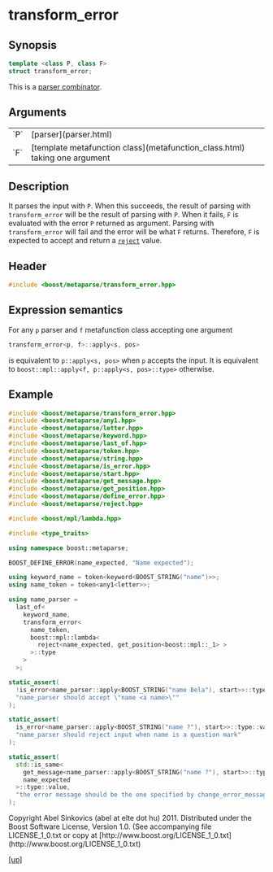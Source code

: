 # transform_error

## Synopsis

```cpp
template <class P, class F>
struct transform_error;
```

This is a [parser combinator](parser_combinator.html).

## Arguments

<table cellpadding='0' cellspacing='0'>
  <tr>
    <td>`P`</td>
    <td>[parser](parser.html)</td>
  </tr>
  <tr>
    <td>`F`</td>
    <td>
      [template metafunction class](metafunction_class.html) taking one argument
    </td>
  </tr>
</table>

## Description

It parses the input with `P`. When this succeeds, the result of parsing with
`transform_error` will be the result of parsing with `P`. When it fails, `F` is
evaluated with the error `P` returned as argument. Parsing with
`transform_error` will fail and the error will be what `F` returns. Therefore,
`F` is expected to accept and return a [`reject`](reject.html) value.

## Header

```cpp
#include <boost/metaparse/transform_error.hpp>
```

## Expression semantics

For any `p` parser and `f` metafunction class accepting one argument

```cpp
transform_error<p, f>::apply<s, pos>
```

is equivalent to `p::apply<s, pos>` when `p` accepts the input.
It is equivalent to `boost::mpl::apply<f, p::apply<s, pos>::type>` otherwise.

## Example

```cpp
#include <boost/metaparse/transform_error.hpp>
#include <boost/metaparse/any1.hpp>
#include <boost/metaparse/letter.hpp>
#include <boost/metaparse/keyword.hpp>
#include <boost/metaparse/last_of.hpp>
#include <boost/metaparse/token.hpp>
#include <boost/metaparse/string.hpp>
#include <boost/metaparse/is_error.hpp>
#include <boost/metaparse/start.hpp>
#include <boost/metaparse/get_message.hpp>
#include <boost/metaparse/get_position.hpp>
#include <boost/metaparse/define_error.hpp>
#include <boost/metaparse/reject.hpp>

#include <boost/mpl/lambda.hpp>

#include <type_traits>

using namespace boost::metaparse;

BOOST_DEFINE_ERROR(name_expected, "Name expected");

using keyword_name = token<keyword<BOOST_STRING("name")>>;
using name_token = token<any1<letter>>;

using name_parser =
  last_of<
    keyword_name,
    transform_error<
      name_token,
      boost::mpl::lambda<
        reject<name_expected, get_position<boost::mpl::_1> >
      >::type
    >
  >;

static_assert(
  !is_error<name_parser::apply<BOOST_STRING("name Bela"), start>>::type::value,
  "name_parser should accept \"name <a name>\""
);

static_assert(
  is_error<name_parser::apply<BOOST_STRING("name ?"), start>>::type::value,
  "name_parser should reject input when name is a question mark"
);

static_assert(
  std::is_same<
    get_message<name_parser::apply<BOOST_STRING("name ?"), start>>::type,
    name_expected
  >::type::value,
  "the error message should be the one specified by change_error_message"
);
```

<p class="copyright">
Copyright Abel Sinkovics (abel at elte dot hu) 2011.
Distributed under the Boost Software License, Version 1.0.
(See accompanying file LICENSE_1_0.txt or copy at
[http://www.boost.org/LICENSE_1_0.txt](http://www.boost.org/LICENSE_1_0.txt)
</p>

[[up]](reference.html)

